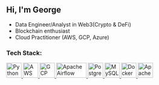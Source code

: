 ## Hi, I'm George
- Data Engineer/Analyst in Web3(Crypto & DeFi)
- Blockchain enthusiast
- Cloud Practitioner (AWS, GCP, Azure)

### Tech Stack:
<a href="https://www.python.org" target="_blank" rel="noreferrer">
  <img src="https://img.icons8.com/color/48/000000/python--v1.png" alt="Python" width="40" height="40"/>
</a>
<a href="https://aws.amazon.com" target="_blank" rel="noreferrer">
  <img src="https://img.icons8.com/color/48/000000/amazon-web-services.png" alt="AWS" width="40" height="40"/>
</a>
<a href="https://cloud.google.com" target="_blank" rel="noreferrer">
  <img src="https://img.icons8.com/color/48/000000/google-cloud.png" alt="GCP" width="40" height="40"/>
</a>
<a href="https://airflow.apache.org" target="_blank" rel="noreferrer">
  <img src="https://upload.wikimedia.org/wikipedia/commons/d/de/AirflowLogo.png" alt="Apache Airflow" width="80" height="40"/>
</a>
<a href="https://www.postgresql.org" target="_blank" rel="noreferrer">
  <img src="https://www.vectorlogo.zone/logos/postgresql/postgresql-icon.svg" alt="PostgreSQL" width="40" height="40"/>
</a>
<a href="https://www.mysql.com" target="_blank" rel="noreferrer">
  <img src="https://img.icons8.com/color/48/000000/mysql-logo.png" alt="MySQL" width="40" height="40"/>
</a>
<a href="https://www.docker.com" target="_blank" rel="noreferrer">
  <img src="https://img.icons8.com/color/48/000000/docker.png" alt="Docker" width="40" height="40"/>
</a>
<a href="https://spark.apache.org" target="_blank" rel="noreferrer">
  <img src="https://img.icons8.com/color/48/000000/apache-spark.png" alt="Apache Spark" width="40" height="40"/>
</a>





<!--
Tech stack logo samples
1)
**<img src="https://user-images.githubusercontent.com/25181517/183423507-c056a6f9-1ba8-4312-a350-19bcbc5a8697.png" width="40" height="40" alt="Python Logo"> 
**<img src="https://user-images.githubusercontent.com/25181517/183896132-54262f2e-6d98-41e3-8888-e40ab5a17326.png" width="40" height="40" alt="Python Logo">

2)
[![My Skills](https://skillicons.dev/icons?i=aws,gcp,python,postgresql,docker,mysql&perline=7)](https://skillicons.dev)


**GeorgeVSV/GeorgeVSV** is a ✨ _special_ ✨ repository because its `README.md` (this file) appears on your GitHub profile.

Here are some ideas to get you started:

- 🔭 I’m currently working on ...
- 🌱 I’m currently learning ...
- 👯 I’m looking to collaborate on ...
- 🤔 I’m looking for help with ...
- 💬 Ask me about ...
- 📫 How to reach me: ...
- 😄 Pronouns: ...
- ⚡ Fun fact: ...
-->
